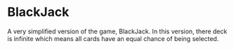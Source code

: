 # BlackJack
A very simplified version of the game, BlackJack. In this version, there deck is infinite which means all cards have an 
equal chance of being selected. 
